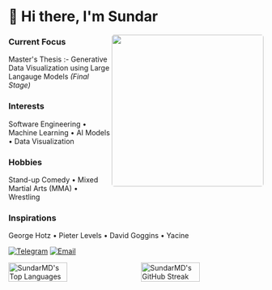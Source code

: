 # 👋 Hi there, I'm Sundar

<img  align="right" style="border-radius: 5px;" height="300" src="./Hodaka.gif" />

### Current Focus
Master's Thesis :- Generative Data Visualization using Large Langauge Models *(Final Stage)*

### Interests
Software Engineering • Machine Learning • AI Models • Data Visualization

### Hobbies
Stand-up Comedy • Mixed Martial Arts (MMA) • Wrestling

### Inspirations
George Hotz • Pieter Levels • David Goggins • Yacine 


[![Telegram](https://img.shields.io/badge/Telegram-2CA5E0?style=for-the-badge&logo=telegram&logoColor=white)](https://t.me/Sundar159)
[![Email](https://img.shields.io/badge/Email-D14836?style=for-the-badge&logo=gmail&logoColor=white)](mailto:sundardas159@gmail.com)

<div style="display: flex; justify-content: space-between; align-items: flex-start;">
  <img src="https://github-readme-stats.vercel.app/api/top-langs/?username=SundarMD&theme=dark&show_icons=true&hide_border=true&layout=compact" alt="SundarMD's Top Languages" width="48%" />
  <img src="https://github-readme-streak-stats.herokuapp.com/?user=SundarMD&theme=dark&hide_border=true" alt="SundarMD's GitHub Streak" width="48%" />
</div>
